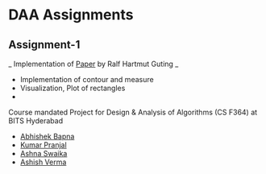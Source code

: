 # DAA Assignments
## Assignment-1
_ Implementation of [Paper](https://link.springer.com/article/10.1007/BF00264251) by Ralf Hartmut Guting _
- Implementation of contour and measure
- Visualization, Plot of rectangles
- 
Course mandated Project for Design & Analysis of Algorithms (CS F364) at BITS Hyderabad
- [Abhishek Bapna](https://github.com/LuciFR1809)
- [Kumar Pranjal](https://github.com/kpranjal2047)
- [Ashna Swaika](https://github.com/ash9swaika)
- [Ashish Verma](https://github.com/brickster241)

